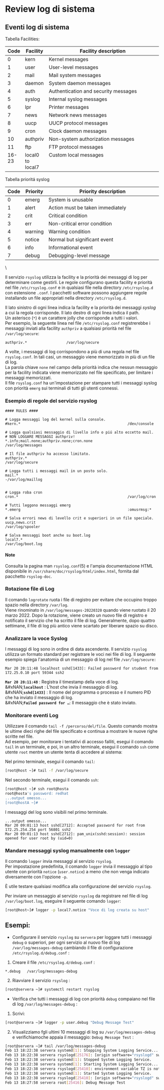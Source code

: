 # Review log di sistema

## Eventi log di sistema

Tabella Facilities:

<table><thead><tr><th valign="top">Code</th><th valign="top">Facility</th><th width="368" valign="top">Facility description</th></tr></thead><tbody><tr><td valign="top">0</td><td valign="top">kern</td><td valign="top">Kernel messages</td></tr><tr><td valign="top">1</td><td valign="top">user</td><td valign="top">User-level messages</td></tr><tr><td valign="top">2</td><td valign="top">mail</td><td valign="top">Mail system messages</td></tr><tr><td valign="top">3</td><td valign="top">daemon</td><td valign="top">System daemon messages</td></tr><tr><td valign="top">4</td><td valign="top">auth</td><td valign="top">Authentication and security messages</td></tr><tr><td valign="top">5</td><td valign="top">syslog</td><td valign="top">Internal syslog messages</td></tr><tr><td valign="top">6</td><td valign="top">lpr</td><td valign="top">Printer messages</td></tr><tr><td valign="top">7</td><td valign="top">news</td><td valign="top">Network news messages</td></tr><tr><td valign="top">8</td><td valign="top">uucp</td><td valign="top">UUCP protocol messages</td></tr><tr><td valign="top">9</td><td valign="top">cron</td><td valign="top">Clock daemon messages</td></tr><tr><td valign="top">10</td><td valign="top">authpriv</td><td valign="top">Non-system authorization messages</td></tr><tr><td valign="top">11</td><td valign="top">ftp</td><td valign="top">FTP protocol messages</td></tr><tr><td valign="top">16-23</td><td valign="top">local0 to local7</td><td valign="top">Custom local messages</td></tr></tbody></table>

Tabella prioritá syslog&#x20;

<table><thead><tr><th valign="top">Code</th><th valign="top">Priority</th><th width="467" valign="top">Priority description</th></tr></thead><tbody><tr><td valign="top">0</td><td valign="top">emerg</td><td valign="top">System is unusable</td></tr><tr><td valign="top">1</td><td valign="top">alert</td><td valign="top">Action must be taken immediately</td></tr><tr><td valign="top">2</td><td valign="top">crit</td><td valign="top">Critical condition</td></tr><tr><td valign="top">3</td><td valign="top">err</td><td valign="top">Non-critical error condition</td></tr><tr><td valign="top">4</td><td valign="top">warning</td><td valign="top">Warning condition</td></tr><tr><td valign="top">5</td><td valign="top">notice</td><td valign="top">Normal but significant event</td></tr><tr><td valign="top">6</td><td valign="top">info</td><td valign="top">Informational event</td></tr><tr><td valign="top">7</td><td valign="top">debug</td><td valign="top">Debugging-level message</td></tr></tbody></table>

\


Il servizio `rsyslog` utilizza la facility e la priorità dei messaggi di log per determinare come gestirli. Le regole configurano questa facility e priorità nel file `/etc/rsyslog.conf` e in qualsiasi file nella directory `/etc/rsyslog.d` con estensione `.conf`. I pacchetti software possono aggiungere regole installando un file appropriati nella directory `/etc/rsyslog.d`.&#x20;

Il lato sinistro di ogni linea indica la facility e la priorità dei messaggi _syslog_ a cui la regola corrisponde. Il lato destro di ogni linea indica il path. \
Un asterisco (`*`) è un carattere jolly che corrisponde a tutti i valori. \
Per esempio, la seguente linea nel file `/etc/rsyslog.conf` registrerebbe i messaggi inviati alla facility `authpriv` a qualsiasi priorità nel file `/var/log/secure`:

```
authpriv.*                  /var/log/secure
```

A volte, i messaggi di log corrispondono a più di una regola nel file `rsyslog.conf`. In tali casi, un messaggio viene memorizzato in più di un file di log. \
La parola chiave `none` nel campo della priorità indica che nessun messaggio per la facility indicata viene memorizzato nel file specificato, per limitare i messaggi memorizzati. \
Il file `rsyslog.conf` ha un'impostazione per stampare tutti i messaggi syslog con priorità `emerg` sui terminali di tutti gli utenti connessi.

### Esempio di regole del servizio rsyslog

```vim
#### RULES ####

# Logga messaggi log del kernel sulla console.
#kern.*                                                 /dev/console

# Logga qualsiasi messaggio di livello info o piú alto eccetto mail.
# NON LOGGARE MESSAGGI authpriv!
*.info;mail.none;authpriv.none;cron.none                /var/log/messages

# Il file authpriv ha accesso limitato.
authpriv.*                                              /var/log/secure

# Logga tutti i messaggi mail in un posto solo.
mail.*                                                  -/var/log/maillog


# Logga roba cron
cron.*                                                  /var/log/cron

# Tutti leggono messaggi emerg 
*.emerg                                                 :omusrmsg:*

# Salva errori news di levello crit e superiori in un file speciale.
uucp,news.crit                                          /var/log/spooler

# Salva messaggi boot anche su boot.log
local7.*                                                /var/log/boot.log
```

#### Note

Consulta la pagina man `rsyslog.conf`(5) e l'ampia documentazione HTML disponibile in `/usr/share/doc/rsyslog/html/index.html`, fornita dal pacchetto `rsyslog-doc`.

### Rotazione file di Log

Il comando `logrotate` ruota i file di registro per evitare che occupino troppo spazio nella directory `/var/log`. \
Viene rinominato in `/var/log/messages-20220320` quando viene ruotato il 20 marzo 2022. Dopo la rotazione, viene creato un nuovo file di registro e notificato il servizio che ha scritto il file di log. Generalmente, dopo quattro settimane, il file di log più antico viene scartato per liberare spazio su disco.&#x20;

### Analizzare la voce Syslog

I messaggi di log sono in ordine di data ascendente. Il servizio `rsyslog` utilizza un formato standard per registrare le voci nei file di log. Il seguente esempio spiega l'anatomia di un messaggio di log nel file `/var/log/secure:`

```log
Mar 20 20:11:48 localhost sshd[1433]: Failed password for student from 172.25.0.10 port 59344 ssh2
```

**`Mar 20 20:11:48`** : Registra il timestamp della voce di log.\
&#xNAN;**`localhost`** : L'host che invia il messaggio di log.\
&#xNAN;**`sshd[1433]`** : Il nome del programma o processo e il numero PID che ha inviato il messaggio di log.\
&#xNAN;**`Failed password for …​`**: Il messaggio che è stato inviato.

### Monitorare eventi Log

Utilizzare il comando `tail -f /percorso/del/file`. Questo comando mostra le ultime dieci righe del file specificato e continua a mostrare le nuove righe scritte nel file. \
Ad esempio, per monitorare i tentativi di accesso falliti, esegui il comando `tail` in un terminale, e poi, in un altro terminale, esegui il comando `ssh` come utente `root` mentre un utente tenta di accedere al sistema:

Nel primo terminale, esegui il comando `tail`:

```bash
[root@host ~]# tail -f /var/log/secure
```

Nel secondo terminale, esegui il comando `ssh`:

```bash
[root@host ~]# ssh root@hosta
root@hosta's password: redhat
...output omesso...
[root@hostA ~]#
```

I messaggi del log sono visibili nel primo terminale.

```log
...output omesso...
Mar 20 09:01:13 host sshd[2712]: Accepted password for root from 172.25.254.254 port 56801 ssh2
Mar 20 09:01:13 host sshd[2712]: pam_unix(sshd:session): session opened for user root by (uid=0)
```

### Mandare messaggi syslog manualmente con `logger`

Il comando `logger` invia messaggi al servizio `rsyslog`. \
Per impostazione predefinita, il comando `logger` invia il messaggio al tipo utente con priorità `notice` (`user.notice`) a meno che non venga indicato diversamente con l'opzione `-p`.&#x20;

È utile testare qualsiasi modifica alla configurazione del servizio `rsyslog`.&#x20;

Per inviare un messaggio al servizio `rsyslog` da registrare nel file di log `/var/log/boot.log`, eseguire il seguente comando `logger`:

```sh
[root@host~]# logger -p local7.notice "Voce di log creata su host"
```

## Esempi:

* Configurare il servizio `rsyslog` su `servera` per loggare tutti i messaggi `debug` o superiori, per ogni servizio al nuovo file di log `/var/log/messages-debug` cambiando il file di configurazione `/etc/rsyslog.d/debug.conf` :&#x20;

1. &#x20;Creare il file `/etc/rsyslog.d/debug.conf` :&#x20;

```log
*.debug   /var/log/messages-debug
```

2. Riavviare il servizio `rsyslog` :&#x20;

```bash
[root@servera ~]# systemctl restart rsyslog
```

* Verifica che tutti i messaggi di log con priorità `debug` compaiano nel file di log `/var/log/messages-debug` :&#x20;

1. Scrivi:

```bash
[root@servera ~]# logger -p user.debug "Debug Message Test"
```

2. Visualizziamo fgli ultimi 10 messaggi di log su `/var/log/messages-debug` e verifichiamoche appaia il messaggio: `Debug Message Test` :&#x20;

```bash
[root@servera ~]# tail /var/log/messages-debug
Feb 13 18:22:38 servera systemd[1]: Stopping System Logging Service...
Feb 13 18:22:38 servera rsyslogd[25176]: [origin software="rsyslogd" swVersion="8.37.0-9.el8" x-pid="25176" x-info="http://www.rsyslog.com"] exiting on signal 15.
Feb 13 18:22:38 servera systemd[1]: Stopped System Logging Service.
Feb 13 18:22:38 servera systemd[1]: Starting System Logging Service...
Feb 13 18:22:38 servera rsyslogd[25410]: environment variable TZ is not set, auto correcting this to TZ=/etc/localtime  [v8.37.0-9.el8 try http://www.rsyslog.com/e/2442 ]
Feb 13 18:22:38 servera systemd[1]: Started System Logging Service.
Feb 13 18:22:38 servera rsyslogd[25410]: [origin software="rsyslogd" swVersion="8.37.0-9.el8" x-pid="25410" x-info="http://www.rsyslog.com"] start
Feb 13 18:27:58 servera root[25416]: Debug Message Test
```
